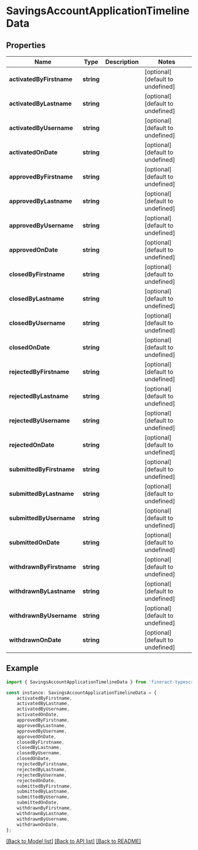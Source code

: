 # SavingsAccountApplicationTimelineData


## Properties

Name | Type | Description | Notes
------------ | ------------- | ------------- | -------------
**activatedByFirstname** | **string** |  | [optional] [default to undefined]
**activatedByLastname** | **string** |  | [optional] [default to undefined]
**activatedByUsername** | **string** |  | [optional] [default to undefined]
**activatedOnDate** | **string** |  | [optional] [default to undefined]
**approvedByFirstname** | **string** |  | [optional] [default to undefined]
**approvedByLastname** | **string** |  | [optional] [default to undefined]
**approvedByUsername** | **string** |  | [optional] [default to undefined]
**approvedOnDate** | **string** |  | [optional] [default to undefined]
**closedByFirstname** | **string** |  | [optional] [default to undefined]
**closedByLastname** | **string** |  | [optional] [default to undefined]
**closedByUsername** | **string** |  | [optional] [default to undefined]
**closedOnDate** | **string** |  | [optional] [default to undefined]
**rejectedByFirstname** | **string** |  | [optional] [default to undefined]
**rejectedByLastname** | **string** |  | [optional] [default to undefined]
**rejectedByUsername** | **string** |  | [optional] [default to undefined]
**rejectedOnDate** | **string** |  | [optional] [default to undefined]
**submittedByFirstname** | **string** |  | [optional] [default to undefined]
**submittedByLastname** | **string** |  | [optional] [default to undefined]
**submittedByUsername** | **string** |  | [optional] [default to undefined]
**submittedOnDate** | **string** |  | [optional] [default to undefined]
**withdrawnByFirstname** | **string** |  | [optional] [default to undefined]
**withdrawnByLastname** | **string** |  | [optional] [default to undefined]
**withdrawnByUsername** | **string** |  | [optional] [default to undefined]
**withdrawnOnDate** | **string** |  | [optional] [default to undefined]

## Example

```typescript
import { SavingsAccountApplicationTimelineData } from 'fineract-typescript-client';

const instance: SavingsAccountApplicationTimelineData = {
    activatedByFirstname,
    activatedByLastname,
    activatedByUsername,
    activatedOnDate,
    approvedByFirstname,
    approvedByLastname,
    approvedByUsername,
    approvedOnDate,
    closedByFirstname,
    closedByLastname,
    closedByUsername,
    closedOnDate,
    rejectedByFirstname,
    rejectedByLastname,
    rejectedByUsername,
    rejectedOnDate,
    submittedByFirstname,
    submittedByLastname,
    submittedByUsername,
    submittedOnDate,
    withdrawnByFirstname,
    withdrawnByLastname,
    withdrawnByUsername,
    withdrawnOnDate,
};
```

[[Back to Model list]](../README.md#documentation-for-models) [[Back to API list]](../README.md#documentation-for-api-endpoints) [[Back to README]](../README.md)
